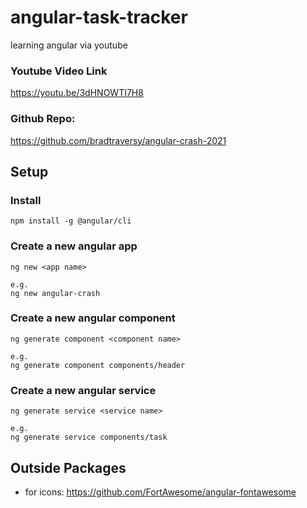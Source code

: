 # angular-task-tracker
learning angular via youtube

### Youtube Video Link

https://youtu.be/3dHNOWTI7H8

### Github Repo:
https://github.com/bradtraversy/angular-crash-2021

## Setup
### Install

```
npm install -g @angular/cli
```

### Create a new angular app

```
ng new <app name>

e.g. 
ng new angular-crash
```

### Create a new angular component

```
ng generate component <component name>

e.g. 
ng generate component components/header
```

### Create a new angular service

```
ng generate service <service name>

e.g. 
ng generate service components/task
```

## Outside Packages
* for icons: https://github.com/FortAwesome/angular-fontawesome 

